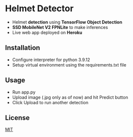 # Helmet Detector

- Helmet **detection** using **TensorFlow Object Detection**
- **SSD MobileNet V2 FPNLite** to make inferences
- Live web app deployed on **Heroku**  

## Installation

- Configure interpreter for python 3.9.12
- Setup virtual environment using the requirements.txt file

## Usage

- Run app.py
- Upload image (.jpg only as of now) and hit Predict button 
- Click Upload to run another detection

## License
[MIT](https://choosealicense.com/licenses/mit/)
